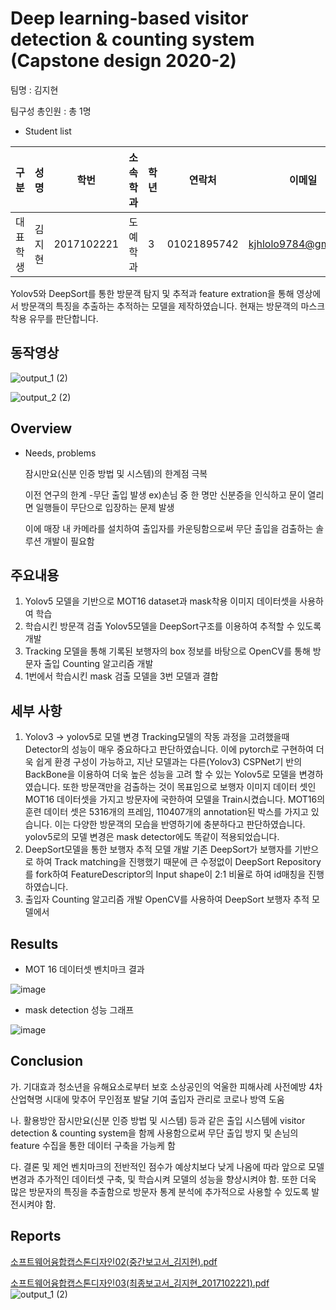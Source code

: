 # Deep learning-based visitor detection & counting system (Capstone design 2020-2)

팀명 : 김지현 

팀구성 총인원 : 총 1명

* Student list

|구분|성명|학번|소속학과|학년|연락처|이메일|
|------|-----|------------|-------|---|------------|---------------------|
|대표 학생|김지현|2017102221|도예학과|3|01021895742|kjhlolo9784@gmil.com|

Yolov5와 DeepSort를 통한 방문객 탐지 및 추적과 feature extration을 통해 영상에서 방문객의 특징을 추출하는 추적하는 모델을 제작하였습니다.
현재는 방문객의 마스크 착용 유무를 판단합니다.

## 동작영상

![output_1 (2)](https://user-images.githubusercontent.com/68112175/125926253-b9f306f0-f417-42a9-91f3-aa135778c8a9.gif)

![output_2 (2)](https://user-images.githubusercontent.com/68112175/125926096-01bf8f6a-9e52-4a2d-9a80-aac76b323c7f.gif)

## Overview
* Needs, problems

  잠시만요(신분 인증 방법 및 시스템)의 한계점 극복

   이전 연구의 한계
    -무단 출입 발생 
    ex)손님 중 한 명만 신분증을 인식하고 문이 열리면 일행들이 무단으로 입장하는 문제 발생

   이에 매장 내 카메라를 설치하여 출입자를 카운팅함으로써 무단 출입을 검출하는 솔루션 개발이 필요함

## 주요내용
 1. Yolov5 모델을 기반으로 MOT16 dataset과 mask착용 이미지 데이터셋을 사용하여 학습
 2. 학습시킨 방문객 검출 Yolov5모델을 DeepSort구조를 이용하여 추적할 수 있도록 개발
 3. Tracking 모델을 통해 기록된 보행자의 box 정보를 바탕으로 OpenCV를 통해 방문자 출입 Counting 알고리즘 개발
 4. 1번에서 학습시킨 mask 검출 모델을 3번 모델과 결합

## 세부 사항
1. Yolov3 -> yolov5로 모델 변경
    Tracking모델의 작동 과정을 고려했을때 Detector의 성능이 매우 중요하다고 판단하였습니다. 이에 pytorch로 구현하여 더욱 쉽게 환경 구성이 가능하고, 지난 모델과는 다른(Yolov3) CSPNet기     반의 BackBone을 이용하여 더욱 높은 성능을 고려 할 수 있는 Yolov5로 모델을 변경하였습니다. 또한 방문객만을 검출하는 것이 목표임으로 보행자 이미지 데이터 셋인 MOT16 데이터셋을 가지고     방문자에 국한하여 모델을 Train시켰습니다. MOT16의 훈련 데이터 셋은 5316개의 프레임, 110407개의 annotation된 박스를 가지고 있습니다. 이는 다양한 방문객의 모습을 반영하기에 충분하다고     판단하였습니다. yolov5로의 모델 변경은 mask detector에도 똑같이 적용되었습니다. 
2. DeepSort모델을 통한 보행자 추적 모델 개발
    기존 DeepSort가 보행자를 기반으로 하여 Track matching을 진행했기 때문에 큰 수정없이 DeepSort Repository를 fork하여 FeatureDescriptor의 Input shape이 2:1 비율로 하여 id매칭을 진행     하였습니다.
3. 출입자 Counting 알고리즘 개발
    OpenCV를 사용하여 DeepSort 보행자 추적 모델에서 
    
    
## Results
- MOT 16 데이터셋 벤치마크 결과

![image](https://user-images.githubusercontent.com/68112175/125117329-0fce0200-e129-11eb-99b4-d78692da8e6b.png)

- mask detection 성능 그래프

![image](https://user-images.githubusercontent.com/68112175/125117102-a948e400-e128-11eb-97b1-fa95dd3309bf.png)


## Conclusion
   가. 기대효과
청소년을 유해요소로부터 보호
소상공인의 억울한 피해사례 사전예방
4차 산업혁명 시대에 맞추어 무인점포 발달 기여
출입자 관리로 코로나 방역 도움 

   나. 활용방안
잠시만요(신분 인증 방법 및 시스템) 등과 같은 출입 시스템에 visitor detection & counting system을 함께 사용함으로써 무단 출입 방지 및 손님의 feature 수집을 통한 데이터 구축을 가능케 함

  다. 결론 및 제언
벤치마크의 전반적인 점수가 예상치보다 낮게 나옴에 따라 앞으로 모델 변경과 추가적인 데이터셋 구축, 및 학습시켜 모델의 성능을 향상시켜야 함.
또한 더욱 많은 방문자의 특징을 추출함으로 방문자 통계 분석에 추가적으로 사용할 수 있도록 발전시켜야 함.

## Reports
[소프트웨어융합캡스톤디자인02(중간보고서_김지현).pdf](https://github.com/kjh29784/Capstone-Design-Example/files/6793098/02._.pdf)

[소프트웨어융합캡스톤디자인03(최종보고서_김지현_2017102221).pdf](https://github.com/kjh29784/Capstone-Design-Example/files/6793102/03._._2017102221.pdf)
![output_1 (2)](https://user-images.githubusercontent.com/68112175/125926058-95861104-6758-46d8-a746-4ea0b88c212d.gif)

